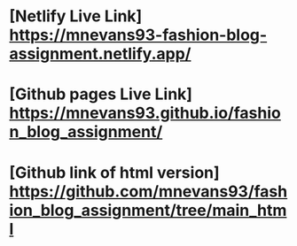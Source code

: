# [Netlify Live Link] https://mnevans93-fashion-blog-assignment.netlify.app/
# [Github pages Live Link] https://mnevans93.github.io/fashion_blog_assignment/
# [Github link of html version] https://github.com/mnevans93/fashion_blog_assignment/tree/main_html
